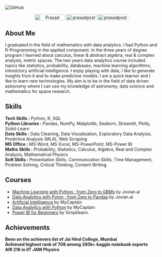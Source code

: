 ![GitHub](https://user-images.githubusercontent.com/95558446/223696873-15982f95-385e-4f58-b8ce-f7a0ccc43664.png)
<div align='center'>
<a href="https://www.linkedin.com/in/prasad-posture-6a3a77215/" target="blank"><img align="center" src="https://img.shields.io/badge/-Prasad Posture-blue?style=flat-square&logo=Linkedin&logoColor=white&link=https://www.linkedin.com/in/prasad-posture-6a3a77215/" alt="Prasad Posture" height="20" width="100" /></a>
<a href="https://github.com/prasadposture" target="blank"><img align="center" src="https://img.shields.io/badge/-prasadposture-black?style=flat-square&logo=GitHub&logoColor=white&link=https://github.com/prasadposture" alt="prasadposture" height="20" width="100" /></a>
<a href="https://www.kaggle.com/prasadposture121" target="blank"><img align="center" src="https://img.shields.io/badge/-prasadposture121-blue?style=flat-square&logo=Kaggle&logoColor=white&link=https://www.kaggle.com/prasadposture121" alt="prasadposture121" height="20" width="100" /></a>
</div>
<h2 > About Me </h2>
I graduated in the field of mathematics with data analytics.
 I had Python and R-Programming in the applied component. 
In the three years of degree program I learned about calculus,
 linear & abstract algebra, real & complex analysis, metric spaces.
 The two years data analytics course included topics like statistics, probability, databases,
 machine learning algorithms, introdctory artificial intelligence. 
I enjoy playing with data, I like to generate insights from it and to make predictive models.
 I am a quick learner and I like to learn new technologies. My aim is to be in the field of data driven astronomy where I can use my knowledge of astronomy, data science and mathematics for space research.
<br>
<h2> Skills </h2>
<b>Tech Skills :</b> Python, R, SQL<br>
<b>Python Libraries :</b> Pandas, NumPy, Matplotlib, Seaborn, Streamlit, Plotly, Scikit-Learn<br>
<b>Data Skills :</b> Data Cleaning, Data Visualization, Exploratory Data Analysis, Predictive Analysis (MLA), Web Scraping <br>
<b>MS Office :</b> MS-Word, MS-Excel, MS-PowerPoint, MS-Power BI<br>
<b>Maths Skills :</b> Probability, Statistics, Calculus, Algebra, Real and Complex Analysis, Mathematical Physics<br>
<b>Soft Skills :</b> Presentation Skills, Communication Skills, Time Management, Problem Solving, Critical Thinking, Content Writing
<br>
<h2> Courses </h2>

* [Machine Learning with Python : from Zero to GBMs](https://jovian.com/certificate/MFQTQMJYGI) by Jovian.ai
* [Data Analytics with Pyton : from Zero to Pandas](https://jovian.com/certificate/MFQTOOJVGI) by Jovian.ai
* [Artificial Intelligence](https://drive.google.com/file/d/1oe2VOHz4Jp9FrKoiiKCtJPQqB9U8uOWm/view) by MyCaptain
* [Data Analytics with Python](https://drive.google.com/file/d/1l6aKdzuxLXTd1IvpoQirhfJGbWHhMh4Y/view) by MyCaptain
* [Power BI for Beginners](https://drive.google.com/file/d/1OeJaKndjOAfAvBMx4nM_MGYrwjb9yTKq/view) by Simplilearn.

<h2> Achievements </h2>
<b>Been on the achievers list of Jai Hind College, Mumbai<b><br>
<b>Achieved highest rank of 708 among 260k+ kaggle notebook experts<b><br>
<b>AIR 216 in IIT JAM Physics<b>
